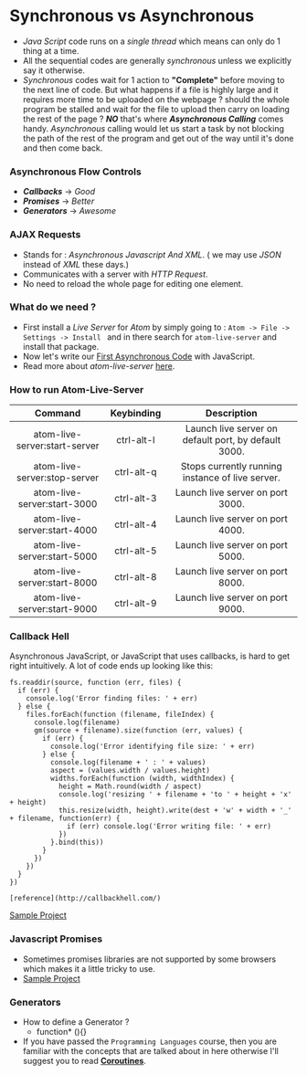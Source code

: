 # Synchronous vs Asynchronous
  - _Java Script_ code runs on a _single thread_ which means can only do 1 thing at a time.
  - All the sequential codes are generally _synchronous_ unless we explicitly say it otherwise.
  - _Synchronous_ codes wait for 1 action to __"Complete"__ before moving to the next line of code.
But what happens if a file is highly large and it requires more time to be uploaded on the webpage ? should the whole program be stalled and wait for the file to upload then carry on loading the rest of the page ? ***NO*** that's where ___Asynchronous Calling___ comes handy. _Asynchronous_ calling would let us start a task by not blocking the path of the rest of the program and get out of the way until it's done and then come back.

### Asynchronous Flow Controls
  - ***Callbacks*** -> _Good_
  - ***Promises*** -> _Better_
  - ***Generators*** -> _Awesome_

### AJAX Requests
  - Stands for : _Asynchronous Javascript And XML_. ( we may use _JSON_ instead of _XML_ these days.)
  - Communicates with a server with _HTTP Request_.
  - No need to reload the whole page for editing one element.

### What do we need ?
  - First install a _Live Server_ for _Atom_ by simply going to : `Atom -> File -> Settings -> Install ` and in there search for `atom-live-server` and install that package.
  - Now let's write our [First Asynchronous Code](https://github.com/hosseindehghanipour1998/Web_Programming/tree/master/6%20-%20Async%20JS/1%20-%20First%20Async%20Request) with JavaScript.
  - Read more about _atom-live-server_  [here](https://atom.io/packages/atom-live-server).

### How to run Atom-Live-Server
| Command  |  Keybinding | Description  |
| :-: | :-: | :-: |
| atom-live-server:start-server | ctrl-alt-l |  Launch live server on default port, by default 3000.  |  
| atom-live-server:stop-server  | ctrl-alt-q |  Stops currently running instance of live server. |   
| atom-live-server:start-3000   | ctrl-alt-3 |  Launch live server on port 3000.  |
| atom-live-server:start-4000   | ctrl-alt-4 |  Launch live server on port 4000.  |
| atom-live-server:start-5000   | ctrl-alt-5 |	Launch live server on port 5000.  |
| atom-live-server:start-8000   | ctrl-alt-8 |	Launch live server on port 8000.  |
| atom-live-server:start-9000   | ctrl-alt-9 |  Launch live server on port 9000.  |

### Callback Hell
Asynchronous JavaScript, or JavaScript that uses callbacks, is hard to get right intuitively. A lot of code ends up looking like this:
```
fs.readdir(source, function (err, files) {
  if (err) {
    console.log('Error finding files: ' + err)
  } else {
    files.forEach(function (filename, fileIndex) {
      console.log(filename)
      gm(source + filename).size(function (err, values) {
        if (err) {
          console.log('Error identifying file size: ' + err)
        } else {
          console.log(filename + ' : ' + values)
          aspect = (values.width / values.height)
          widths.forEach(function (width, widthIndex) {
            height = Math.round(width / aspect)
            console.log('resizing ' + filename + 'to ' + height + 'x' + height)
            this.resize(width, height).write(dest + 'w' + width + '_' + filename, function(err) {
              if (err) console.log('Error writing file: ' + err)
            })
          }.bind(this))
        }
      })
    })
  }
})

[reference](http://callbackhell.com/)
```


[Sample Project](https://github.com/hosseindehghanipour1998/Web_Programming/tree/master/6%20-%20Async%20JS/2%20-%20Callback%20Hell)

### Javascript Promises
  - Sometimes promises libraries are not supported by some browsers which makes it a little tricky to use.
  - [Sample Project](https://github.com/hosseindehghanipour1998/Web_Programming/tree/master/6%20-%20Async%20JS/3%20-%20Promises)

### Generators
  - How to define a Generator ?
    - function* <function-name>(){<body of function>}
  - If you have passed the `Programming Languages` course, then you are familiar with the concepts that are talked about in here otherwise I'll suggest you to read [__Coroutines__](https://en.wikipedia.org/wiki/Coroutine).
